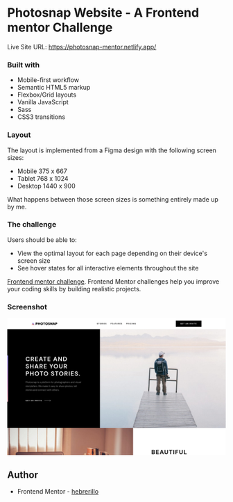 # Photosnap Website - A Frontend mentor Challenge

Live Site URL: https://photosnap-mentor.netlify.app/

### Built with

- Mobile-first workflow
- Semantic HTML5 markup
- Flexbox/Grid layouts
- Vanilla JavaScript
- Sass
- CSS3 transitions

### Layout

The layout is implemented from a Figma design with the following screen sizes:
- Mobile 375 x 667
- Tablet 768 x 1024
- Desktop 1440 x 900

What happens between those screen sizes is something entirely made up by me.

### The challenge

Users should be able to:

- View the optimal layout for each page depending on their device's screen size
- See hover states for all interactive elements throughout the site

[Frontend mentor challenge](https://www.frontendmentor.io/challenges/photosnap-multipage-website-nMDSrNmNW). Frontend Mentor challenges help you improve your coding skills by building realistic projects. 

### Screenshot

![](./screenshot.png)

## Author

- Frontend Mentor - [hebrerillo](https://www.frontendmentor.io/profile/hebrerillo)

